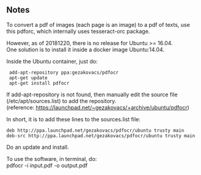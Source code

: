 Notes
------------

To convert a pdf of images (each page is an image) to a pdf of texts, use this pdforc, 
which internally uses tesseract-orc package.

However, as of 20181220, there is no release for Ubuntu >= 16.04.  
One solution is to install it inside a docker image Ubuntu:14.04.

Inside the Ubuntu container, just do:  
```
 add-apt-repository ppa:gezakovacs/pdfocr
 apt-get update
 apt-get install pdfocr
```

If add-apt-repository is not found, then manually edit the source file (/etc/apt/sources.list) to add the repository.  
(reference: https://launchpad.net/~gezakovacs/+archive/ubuntu/pdfocr)

In short, it is to add these lines to the sources.list file:
```
deb http://ppa.launchpad.net/gezakovacs/pdfocr/ubuntu trusty main 
deb-src http://ppa.launchpad.net/gezakovacs/pdfocr/ubuntu trusty main 
```

Do an update and install.

To use the software, in terminal, do:  
pdfocr -i input.pdf -o output.pdf




